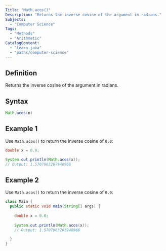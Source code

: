 ```yaml
---
Title: "Math.acos()"
Description: "Returns the inverse cosine of the argument in radians."
Subjects:
  - "Computer Science"
Tags:
  - "Methods"
  - "Arithmetic"
CatalogContent:
  - "learn-java"
  - "paths/computer-science"
---
```


## Definition

Returns the inverse cosine of the argument in radians.

## Syntax

```java
Math.acos(n)
```

## Example 1

Use `Math.acos()` to return the inverse cosine of `0.0`:

```java
double x = 0.0;

System.out.println(Math.acos(x));
// Output: 1.5707963267948966
```

## Example 2

Use `Math.acos()` to return the inverse cosine of `0.0`:

```java
class Main {
  public static void main(String[] args) {
  
    double x = 0.0;
    
    System.out.println(Math.acos(x));
    // Output: 1.5707963267948966

  }
}
```